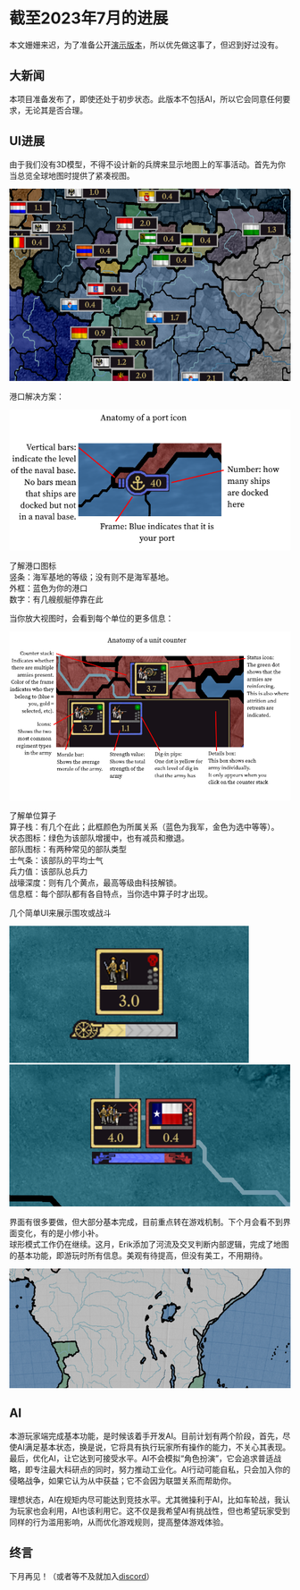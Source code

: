 # 截至2023年7月的进展

本文姗姗来迟，为了准备公开[演示版本](https://github.com/Nivaturimika/Katerina-Engine/releases/download/v0.0.1-demo/2023-7-8-DEMO.zip)，所以优先做这事了，但迟到好过没有。

## 大新闻

本项目准备发布了，即使还处于初步状态。此版本不包括AI，所以它会同意任何要求，无论其是否合理。

## UI进展

由于我们没有3D模型，不得不设计新的兵牌来显示地图上的军事活动。首先为你当总览全球地图时提供了紧凑视图。

![compact](./images/compact.png)

港口解决方案：

![port](./images/port.png)

了解港口图标<br>
竖条：海军基地的等级；没有则不是海军基地。<br>
外框：蓝色为你的港口<br>
数字：有几艘舰艇停靠在此

当你放大视图时，会看到每个单位的更多信息：

![unit](./images/unit.png)

了解单位算子<br>
算子栈：有几个在此；此框颜色为所属关系（蓝色为我军，金色为选中等等）。<br>
状态图标：绿色为该部队增援中，也有减员和撤退。<br>
部队图标：有两种常见的部队类型<br>
士气条：该部队的平均士气<br>
兵力值：该部队总兵力<br>
战壕深度：则有几个黄点，最高等级由科技解锁。<br>
信息框：每个部队都有各自特点，当你选中算子时才出现。

几个简单UI来展示围攻或战斗

![siege](./images/siege.png)
![battle](./images/battle.png)

界面有很多要做，但大部分基本完成，目前重点转在游戏机制。下个月会看不到界面变化，有的是小修小补。<br>
球形模式工作仍在继续。这月，Erik添加了河流及交叉判断内部逻辑，完成了地图的基本功能，即游玩时所有信息。美观有待提高，但没有美工，不用期待。

![rivers](./images/rivers.png)

## AI

本游玩家端完成基本功能，是时候该着手开发AI。目前计划有两个阶段，首先，尽使AI满足基本状态，换是说，它将具有执行玩家所有操作的能力，不关心其表现。最后，优化AI，让它达到可接受水平。AI不会模拟“角色扮演”，它会追求普适战略，即专注最大科研点的同时，努力推动工业化。AI行动可能自私，只会加入你的侵略战争，如果它认为从中获益；它不会因为联盟关系而帮助你。

理想状态，AI在规矩内尽可能达到竞技水平。尤其微操利于AI，比如车轮战，我认为玩家也会利用，AI也该利用它。这不仅是我希望AI有挑战性，但也希望玩家受到同样的行为滥用影响，从而优化游戏规则，提高整体游戏体验。

## 终言

下月再见！（或者等不及就加入[discord](https://discord.gg/QUJExr4mRn)）
